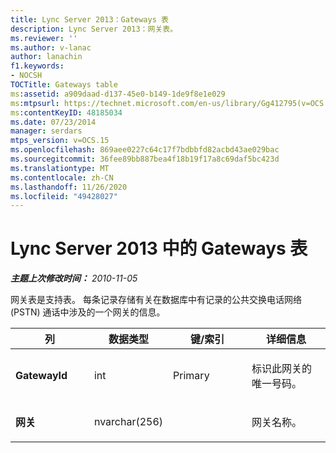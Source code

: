 ```yaml
---
title: Lync Server 2013：Gateways 表
description: Lync Server 2013：网关表。
ms.reviewer: ''
ms.author: v-lanac
author: lanachin
f1.keywords:
- NOCSH
TOCTitle: Gateways table
ms:assetid: a909daad-d137-45e0-b149-1de9f8e1e029
ms:mtpsurl: https://technet.microsoft.com/en-us/library/Gg412795(v=OCS.15)
ms:contentKeyID: 48185034
ms.date: 07/23/2014
manager: serdars
mtps_version: v=OCS.15
ms.openlocfilehash: 869aee0227c64c17f7bdbbfd82acbd43ae029bac
ms.sourcegitcommit: 36fee89bb887bea4f18b19f17a8c69daf5bc423d
ms.translationtype: MT
ms.contentlocale: zh-CN
ms.lasthandoff: 11/26/2020
ms.locfileid: "49428027"
---
```

# <a name="gateways-table-in-lync-server-2013"></a>Lync Server 2013 中的 Gateways 表

<div data-xmlns="http://www.w3.org/1999/xhtml">

<div class="topic" data-xmlns="http://www.w3.org/1999/xhtml" data-msxsl="urn:schemas-microsoft-com:xslt" data-cs="https://msdn.microsoft.com/">

<div data-asp="https://msdn2.microsoft.com/asp">



</div>

<div id="mainSection">

<div id="mainBody">

<span> </span>

_**主题上次修改时间：** 2010-11-05_

网关表是支持表。 每条记录存储有关在数据库中有记录的公共交换电话网络 (PSTN) 通话中涉及的一个网关的信息。


<table>
<colgroup>
<col style="width: 25%" />
<col style="width: 25%" />
<col style="width: 25%" />
<col style="width: 25%" />
</colgroup>
<thead>
<tr class="header">
<th>列</th>
<th>数据类型</th>
<th>键/索引</th>
<th>详细信息</th>
</tr>
</thead>
<tbody>
<tr class="odd">
<td><p><strong>GatewayId</strong></p></td>
<td><p>int</p></td>
<td><p>Primary</p></td>
<td><p>标识此网关的唯一号码。</p></td>
</tr>
<tr class="even">
<td><p><strong>网关</strong></p></td>
<td><p>nvarchar(256)</p></td>
<td><p> </p></td>
<td><p>网关名称。</p></td>
</tr>
</tbody>
</table>


</div>

<span> </span>

</div>

</div>

</div>

